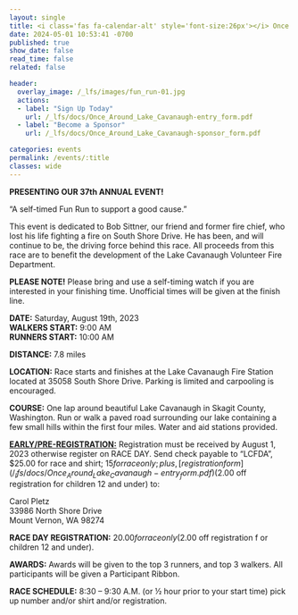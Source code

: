 ```yaml
---
layout: single
title: <i class='fas fa-calendar-alt' style='font-size:26px'></i> Once Around Lake Cavanaugh
date: 2024-05-01 10:53:41 -0700
published: true
show_date: false
read_time: false
related: false

header:
  overlay_image: /_lfs/images/fun_run-01.jpg
  actions:
  - label: "Sign Up Today"
    url: /_lfs/docs/Once_Around_Lake_Cavanaugh-entry_form.pdf
  - label: "Become a Sponsor"
    url: /_lfs/docs/Once_Around_Lake_Cavanaugh-sponsor_form.pdf

categories: events
permalink: /events/:title
classes: wide
---
```

**PRESENTING OUR 37th ANNUAL EVENT!**

“A self-timed Fun Run to support a good cause.”

This event is dedicated to Bob Sittner, our friend and former fire chief, who lost his life fighting a fire on South Shore Drive. He has been, and will continue to be, the driving force behind this race. All proceeds from this race are to benefit the development of the Lake Cavanaugh Volunteer Fire Department.

**PLEASE NOTE!** Please bring and use a self-timing watch if you are interested in your finishing time. Unofficial times will be given at the finish line.

**DATE:** Saturday, August 19th, 2023<br>
**WALKERS START:** 9:00 AM<br>
**RUNNERS START:** 10:00 AM<br>

**DISTANCE:** 7.8 miles

**LOCATION:** Race starts and finishes at the Lake Cavanaugh Fire Station located at 35058 South Shore Drive. Parking is limited and carpooling is encouraged.

**COURSE:** One lap around beautiful Lake Cavanaugh in Skagit County, Washington. Run or walk a paved road surrounding our lake containing a few small hills within the first four miles. Water and aid stations provided.

[**EARLY/PRE-REGISTRATION:**](/_lfs/docs/Once_Around_Lake_Cavanaugh-entry_form.pdf) Registration must be received by August 1, 2023 otherwise register on RACE DAY. Send check payable to “LCFDA”, $25.00 for race and shirt; $15 for race only; plus, [registration form](/_lfs/docs/Once_Around_Lake_Cavanaugh-entry_form.pdf) ($2.00 off registration for children 12 and under) to:

Carol Pletz<br>
33986 North Shore Drive<br>
Mount Vernon, WA 98274

**RACE DAY REGISTRATION:** $20.00 for race only ($2.00 off registration f or children 12 and under).

**AWARDS:** Awards will be given to the top 3 runners, and top 3 walkers. All participants will be given a Participant Ribbon.

**RACE SCHEDULE:** 8:30 – 9:30 A.M. (or ½ hour prior to your start time) pick up number and/or shirt and/or registration.
